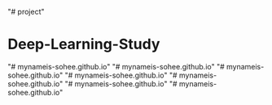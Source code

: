 "# project" 
# Deep-Learning-Study
"# mynameis-sohee.github.io" 
"# mynameis-sohee.github.io" 
"# mynameis-sohee.github.io" 
"# mynameis-sohee.github.io" 
"# mynameis-sohee.github.io" 
"# mynameis-sohee.github.io" 
"# mynameis-sohee.github.io" 
